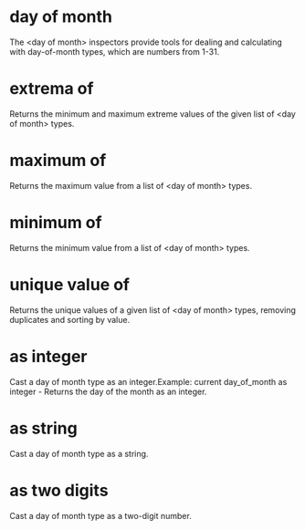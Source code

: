 # day of month

The &lt;day of month&gt; inspectors provide tools for dealing and calculating with day-of-month types, which are numbers from 1-31.

# extrema of <day of month>

Returns the minimum and maximum extreme values of the given list of &lt;day of month&gt; types.

# maximum of <day of month>

Returns the maximum value from a list of &lt;day of month&gt; types.

# minimum of <day of month>

Returns the minimum value from a list of &lt;day of month&gt; types.

# unique value of <day of month>

Returns the unique values of a given list of &lt;day of month&gt; types, removing duplicates and sorting by value.

# <day of month> as integer

Cast a day of month type as an integer.Example: current day_of_month as integer - Returns the day of the month as an integer.

# <day of month> as string

Cast a day of month type as a string.

# <day of month> as two digits

Cast a day of month type as a two-digit number.
